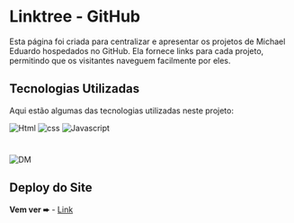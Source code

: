 # Linktree - GitHub

Esta página foi criada para centralizar e apresentar os projetos de Michael Eduardo hospedados no GitHub. Ela fornece links para cada projeto, permitindo que os visitantes naveguem facilmente por eles.

## Tecnologias Utilizadas

Aqui estão algumas das tecnologias utilizadas neste projeto:

![Html](https://github.com/Michaeleduardoo/Linktree-GitHub/assets/106412874/a933c675-47db-4c7b-a183-262fce2e36a3)
![css](https://github.com/Michaeleduardoo/Linktree-GitHub/assets/106412874/b64f01c1-4429-4722-bca8-1e84e0abdfbd)
![Javascript](https://github.com/Michaeleduardoo/Linktree-GitHub/assets/106412874/4ced4d37-bb6b-438e-afe5-79588f456f64)

# 

![DM](https://github.com/Michaeleduardoo/Linktree-GitHub/assets/106412874/5bc20d8d-0380-466b-be49-4208597b9452)

## Deploy do Site

**Vem ver ➨** - [Link](https://linktreegithub.netlify.app/)
